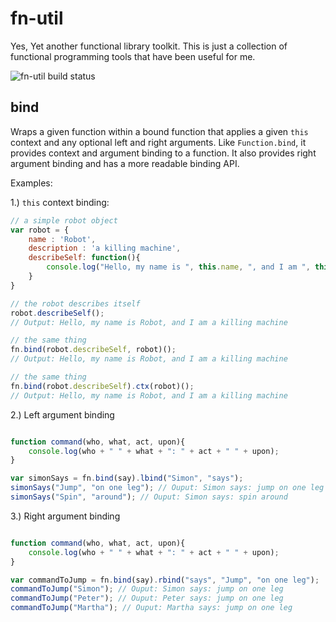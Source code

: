 # fn-util
Yes, Yet another functional library toolkit. This is just a collection of functional programming tools that have been useful for me.

![fn-util build status](https://travis-ci.org/g-i-o-/fn-util.svg)

## bind

Wraps a given function within a bound function that applies a given `this` context and any optional left and right arguments. Like `Function.bind`, it provides context and argument binding to a function. It also provides right argument binding and has a more readable binding API.

Examples:

1.) `this` context binding:

```javascript
// a simple robot object
var robot = {
    name : 'Robot',
    description : 'a killing machine',
    describeSelf: function(){
        console.log("Hello, my name is ", this.name, ", and I am ", this.description);
    }
}

// the robot describes itself
robot.describeSelf();
// Output: Hello, my name is Robot, and I am a killing machine

// the same thing
fn.bind(robot.describeSelf, robot)();
// Output: Hello, my name is Robot, and I am a killing machine

// the same thing
fn.bind(robot.describeSelf).ctx(robot)();
// Output: Hello, my name is Robot, and I am a killing machine
```


2.) Left argument binding

```javascript

function command(who, what, act, upon){
    console.log(who + " " + what + ": " + act + " " + upon);
}

var simonSays = fn.bind(say).lbind("Simon", "says");
simonSays("Jump", "on one leg"); // Ouput: Simon says: jump on one leg
simonSays("Spin", "around"); // Ouput: Simon says: spin around

```


3.) Right argument binding

```javascript

function command(who, what, act, upon){
    console.log(who + " " + what + ": " + act + " " + upon);
}

var commandToJump = fn.bind(say).rbind("says", "Jump", "on one leg");
commandToJump("Simon"); // Ouput: Simon says: jump on one leg
commandToJump("Peter"); // Ouput: Peter says: jump on one leg
commandToJump("Martha"); // Ouput: Martha says: jump on one leg

```
